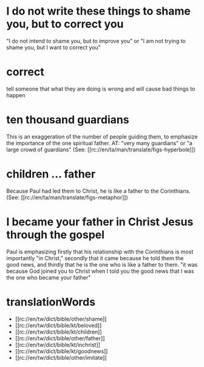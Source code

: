 # I do not write these things to shame you, but to correct you

"I do not intend to shame you, but to improve you" or "I am not trying to shame you, but I want to correct you"

# correct

tell someone that what they are doing is wrong and will cause bad things to happen

# ten thousand guardians

This is an exaggeration of the number of people guiding them, to emphasize the importance of the one spiritual father. AT: "very many guardians" or "a large crowd of guardians" (See: [[rc://en/ta/man/translate/figs-hyperbole]])

# children ... father

Because Paul had led them to Christ, he is like a father to the Corinthians. (See: [[rc://en/ta/man/translate/figs-metaphor]])

# I became your father in Christ Jesus through the gospel

Paul is emphasizing firstly that his relationship with the Corinthians is most importantly "in Christ," secondly that it came because he told them the good news, and thirdly that he is the one who is like a father to them. "it was because God joined you to Christ when I told you the good news that I was the one who became your father"

# translationWords

* [[rc://en/tw/dict/bible/other/shame]]
* [[rc://en/tw/dict/bible/kt/beloved]]
* [[rc://en/tw/dict/bible/kt/children]]
* [[rc://en/tw/dict/bible/other/father]]
* [[rc://en/tw/dict/bible/kt/inchrist]]
* [[rc://en/tw/dict/bible/kt/goodnews]]
* [[rc://en/tw/dict/bible/other/imitate]]